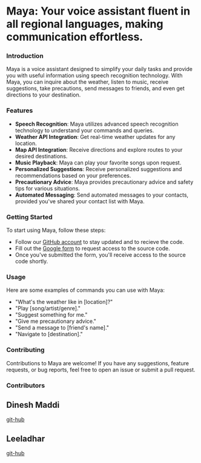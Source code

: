 # Maya: Your voice assistant fluent in all regional languages, making communication effortless.

### Introduction
Maya is a voice assistant designed to simplify your daily tasks and provide you with useful information using speech recognition technology. With Maya, you can inquire about the weather, listen to music, receive suggestions, take precautions, send messages to friends, and even get directions to your destination.

### Features
- **Speech Recognition**: Maya utilizes advanced speech recognition technology to understand your commands and queries.
- **Weather API Integration**: Get real-time weather updates for any location.
- **Map API Integration**: Receive directions and explore routes to your desired destinations.
- **Music Playback**: Maya can play your favorite songs upon request.
- **Personalized Suggestions**: Receive personalized suggestions and recommendations based on your preferences.
- **Precautionary Advice**: Maya provides precautionary advice and safety tips for various situations.
- **Automated Messaging**: Send automated messages to your contacts, provided you've shared your contact list with Maya.

### Getting Started
To start using Maya, follow these steps:
- Follow our [GitHub account](https://github.com/dineshmaddi25) to stay updated and to recieve the code.
- Fill out the [Google form](https://docs.google.com/forms/d/e/1FAIpQLSfyQRQI6tOrtKWwNmw7yH1CvG_i1nTStAFD1bDXnLuuVExI6A/viewform) to request access to the source code.
- Once you've submitted the form, you'll receive access to the source code shortly.


###  Usage
Here are some examples of commands you can use with Maya:
- "What's the weather like in [location]?"
- "Play [song/artist/genre]."
- "Suggest something for me."
- "Give me precautionary advice."
- "Send a message to [friend's name]."
- "Navigate to [destination]."

### Contributing
Contributions to Maya are welcome! If you have any suggestions, feature requests, or bug reports, feel free to open an issue or submit a pull request.

### Contributors
## Dinesh Maddi
[git-hub](https://github.com/dineshmaddi25)


## Leeladhar

[git-hub](https://github.com/Leeladharreddyb)




